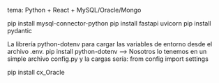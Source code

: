 tema: Python + React + MySQL/Oracle/Mongo


pip install mysql-connector-python 
pip install fastapi uvicorn
pip install pydantic

La librería python-dotenv para cargar las variables de entorno 
desde el archivo .env.
    pip install python-dotenv --> Nosotros lo tenemos en un simple archivo config.py
y la cargas sería:
    from config import settings


pip install cx_Oracle

